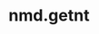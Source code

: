 --- 
# © 2016–2017 drdynscript 
# MIT License 
layout: default
title: nmd.getnt
title_long: New Media Development
permalink: /
page_styles: [] 
page_scripts: []
---